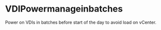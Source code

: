 # VDIPowermanageinbatches
Power on VDIs in batches before start of the day to avoid load on vCenter.
